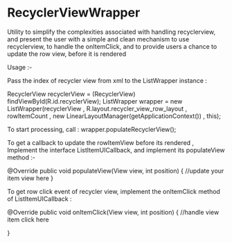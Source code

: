 # RecyclerViewWrapper
Utility to simplify the complexities associated with handling recyclerview, and present the user 
with a simple and clean mechanism to use recyclerview, to handle the onItemClick, and to provide 
users a chance to update the row view, before it is rendered

Usage :-

Pass the index of recycler view from xml to the ListWrapper instance :

RecyclerView recyclerView = (RecyclerView) findViewById(R.id.recyclerView);
ListWrapper wrapper = new ListWrapper(recyclerView , R.layout.recycler_view_row_layout , rowItemCount , new LinearLayoutManager(getApplicationContext()) , this);
        
To start processing, call :
wrapper.populateRecyclerView();


To get a callback to update the rowItemView before its rendered , Implement the interface ListItemUICallback, and implement its populateView method :-

@Override
public void populateView(View view, int position) {
        //update your item view here
}

To get row click event of recycler view, implement the onItemClick method of ListItemUICallback :

 @Override
 public void onItemClick(View view, int position) {
        //handle view item click here

 }
